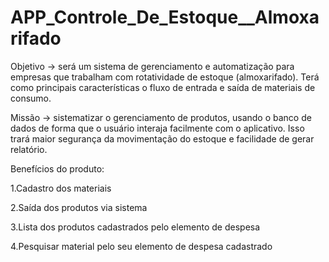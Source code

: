 # APP_Controle_De_Estoque__Almoxarifado

Objetivo -> será um sistema de gerenciamento e automatização para empresas que trabalham com rotatividade de estoque (almoxarifado). Terá como principais características o fluxo de entrada e saída de materiais de consumo.


 Missão -> sistematizar o gerenciamento de produtos, usando o banco de dados de forma que o usuário interaja facilmente com o aplicativo. Isso trará maior segurança da movimentação do estoque e facilidade de gerar relatório.

Benefícios do produto:

1.Cadastro dos materiais 

2.Saída dos produtos via sistema

3.Lista dos produtos cadastrados pelo elemento de despesa

4.Pesquisar material pelo seu elemento de despesa cadastrado




